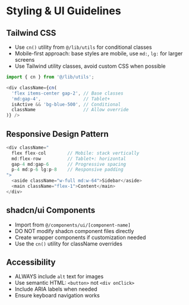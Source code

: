 # Styling & UI Guidelines

## Tailwind CSS
- Use `cn()` utility from `@/lib/utils` for conditional classes
- Mobile-first approach: base styles are mobile, use `md:`, `lg:` for larger screens
- Use Tailwind utility classes, avoid custom CSS when possible

```typescript
import { cn } from '@/lib/utils';

<div className={cn(
  'flex items-center gap-2', // Base classes
  'md:gap-4',                // Tablet+
  isActive && 'bg-blue-500', // Conditional
  className                  // Allow override
)} />
```

## Responsive Design Pattern
```typescript
<div className="
  flex flex-col        // Mobile: stack vertically
  md:flex-row          // Tablet+: horizontal
  gap-4 md:gap-6       // Progressive spacing
  p-4 md:p-6 lg:p-8    // Responsive padding
">
  <aside className="w-full md:w-64">Sidebar</aside>
  <main className="flex-1">Content</main>
</div>
```

## shadcn/ui Components
- Import from `@/components/ui/[component-name]`
- DO NOT modify shadcn component files directly
- Create wrapper components if customization needed
- Use the `cn()` utility for className overrides

## Accessibility
- ALWAYS include `alt` text for images
- Use semantic HTML: `<button>` not `<div onClick>`
- Include ARIA labels when needed
- Ensure keyboard navigation works